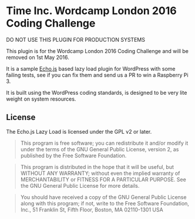 Time Inc. Wordcamp London 2016 Coding Challenge
===================

DO NOT USE THIS PLUGIN FOR PRODUCTION SYSTEMS

This plugin is for the Wordcamp London 2016 Coding Challenge and will be removed on 1st May 2016.

It is a sample [Echo.js](http://toddmotto.com/echo-js-simple-javascript-image-lazy-loading/) based lazy load plugin for WordPress with some failing tests, see if you can fix them and send us a PR to win a Raspberry Pi 3.

It is built using the WordPress coding standards, is designed to be very lite weight on system resources.

## License

The Echo.js Lazy Load is licensed under the GPL v2 or later.

> This program is free software; you can redistribute it and/or modify
it under the terms of the GNU General Public License, version 2, as
published by the Free Software Foundation.

> This program is distributed in the hope that it will be useful,
but WITHOUT ANY WARRANTY; without even the implied warranty of
MERCHANTABILITY or FITNESS FOR A PARTICULAR PURPOSE.  See the
GNU General Public License for more details.

> You should have received a copy of the GNU General Public License
along with this program; if not, write to the Free Software
Foundation, Inc., 51 Franklin St, Fifth Floor, Boston, MA  02110-1301  USA
